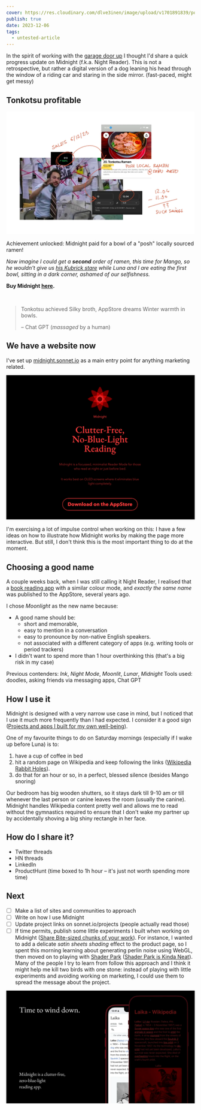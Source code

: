 ```yaml
---
cover: https://res.cloudinary.com/dlve3inen/image/upload/v1701891839/poorly-drawn-mango-kubrick-stare_v8ro5q.webp
publish: true
date: 2023-12-06
tags:
  - untested-article
---
```

In the spirit of working with the [garage door up](<../Work on my notes with the garage door up>) I thought I'd share a quick progress update on Midnight (f.k.a. Night Reader). This is not a retrospective, but rather a digital version of a dog leaning his head through the window of a riding car and staring in the side mirror. (fast-paced, might get messy)

## Tonkotsu profitable

![](charlie-ramen-revenue.webp)

Achievement unlocked: Midnight paid for a bowl of a "posh" locally sourced ramen!
 
*Now imagine I could get a **second** order of ramen, this time for Mango, so he wouldn't give us [his Kubrick stare](<../poorly-drawn-mango-kubrick-stare.webp>) while Luna and I are eating the first bowl, sitting in a dark corner, ashamed of our selfishness.*

**Buy Midnight [here](https://apps.apple.com/gb/app/midnight-no-blue-light-reader/id6472076217).**

<img src="https://www.potato.horse/_next/image?url=https%3A%2F%2Fimages.ctfassets.net%2Fhyylafu4fjks%2F5II9ZElSYHJMwwfqOstAUZ%2F7feb916809844a32fecf5ef75db4fa44%2F187645860_461996798431815_7608224688697832132_n_17998562548336246.jpg&w=2048&q=75" alt=""/>

> Tonkotsu achieved 
> Silky broth, AppStore dreams
> Winter warmth in bowls.
> 
> – Chat GPT (*massaged* by a human)

## We have a website now

I've set up [midnight.sonnet.io](https://midnight.sonnet.io) as a main entry point for anything marketing related. 

![](midnight-website-screenshot-12-23.webp)

I'm exercising a lot of impulse control when working on this: I have a few ideas on how to illustrate how Midnight works by making the page more interactive. But still, I don't think this is the most important thing to do at the moment.

## Choosing a good name

A couple weeks back, when I was still calling it Night Reader, I realised that a [book reading app](http://nightreader.org) with a similar colour mode, and *exactly the same name* was published to the AppStore, several years ago. 

I chose *Moonlight* as the new name because:
- A good name should be:
	- short and memorable,
	- easy to mention in a conversation
	- easy to pronounce by non-native English speakers.
	- not associated with a different category of apps (e.g. writing tools or period trackers)
- I didn't want to spend more than 1 hour overthinking this (that's a big risk in my case)


Previous contenders: *Ink*, *Night Mode*, *Moonlit*, *Lunar*, *Midnight*
Tools used: doodles, asking friends via messaging apps, Chat GPT


## How I use it

Midnight is designed with a very narrow use case in mind, but I noticed that I use it much more frequently than I had expected. I consider it a good sign ([Projects and apps I built for my own well-being](<../Projects and apps I built for my own well-being>)).

One of my favourite things to do on Saturday mornings (especially if I wake up before Luna) is to:

1. have a cup of coffee in bed
2. hit a random page on Wikipedia and keep following the links ([Wikipedia Rabbit Holes](<../Wikipedia Rabbit Holes>)).
3. do that for an hour or so, in a perfect, blessed silence (besides Mango snoring)

Our bedroom has big wooden shutters, so it stays dark till 9-10 am or till whenever the last person or canine leaves the room (usually the canine). Midnight handles Wikipedia content pretty well and allows me to read without the gymnastics required to ensure that I don't wake my partner up by accidentally shoving a big shiny rectangle in her face.

## How do I share it?

- Twitter threads
- HN threads
- LinkedIn 
- ProductHunt (time boxed to 1h hour – it's just not worth spending more time)

## Next

- [ ] Make a list of sites and communities to approach
- [ ] Write on how I use Midnight
- [ ] Update project links on sonnet.io/projects (people actually read those)
- [ ] If time permits, publish some little experiments I built when working on Midnight ([Share Bite-sized chunks of your work](<../Share Bite-sized chunks of your work>)). For instance, I wanted to add a delicate *satin sheets shading* effect to the product page, so I spent this morning learning about generating perlin noise using WebGL, then moved on to playing with [Shader Park](https://shaderpark.com) ([Shader Park is Kinda Neat](<../Shader Park is Kinda Neat>)). Many of the people I try to learn from follow this approach and I think it might help me kill two birds with one stone: instead of playing with little experiments and avoiding working on marketing, I could use them to spread the message about the project.

![](midnight-ph-1.webp)
